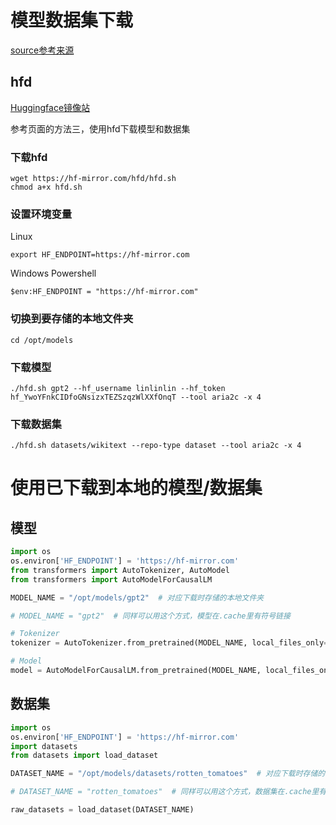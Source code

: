 # 模型数据集下载

[source参考来源](https://zhuanlan.zhihu.com/p/663712983)

## hfd

[Huggingface镜像站](https://hf-mirror.com/)

参考页面的方法三，使用hfd下载模型和数据集

### 下载hfd

```shell
wget https://hf-mirror.com/hfd/hfd.sh
chmod a+x hfd.sh
```

### 设置环境变量

Linux

```shell
export HF_ENDPOINT=https://hf-mirror.com
```

Windows Powershell

```shell
$env:HF_ENDPOINT = "https://hf-mirror.com"
```

### 切换到要存储的本地文件夹

```shell
cd /opt/models
```

### 下载模型

```shell
./hfd.sh gpt2 --hf_username linlinlin --hf_token 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 --tool aria2c -x 4 
```

### 下载数据集

```shell
./hfd.sh datasets/wikitext --repo-type dataset --tool aria2c -x 4
```

# 使用已下载到本地的模型/数据集

## 模型

```python
import os
os.environ['HF_ENDPOINT'] = 'https://hf-mirror.com'
from transformers import AutoTokenizer, AutoModel
from transformers import AutoModelForCausalLM

MODEL_NAME = "/opt/models/gpt2"  # 对应下载时存储的本地文件夹

# MODEL_NAME = "gpt2"  # 同样可以用这个方式，模型在.cache里有符号链接

# Tokenizer
tokenizer = AutoTokenizer.from_pretrained(MODEL_NAME, local_files_only=True)

# Model
model = AutoModelForCausalLM.from_pretrained(MODEL_NAME, local_files_only=True)

```

## 数据集

```python
import os
os.environ['HF_ENDPOINT'] = 'https://hf-mirror.com'
import datasets
from datasets import load_dataset

DATASET_NAME = "/opt/models/datasets/rotten_tomatoes"  # 对应下载时存储的本地文件夹

# DATASET_NAME = "rotten_tomatoes"  # 同样可以用这个方式，数据集在.cache里有符号链接

raw_datasets = load_dataset(DATASET_NAME)

```
